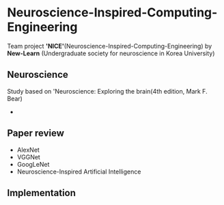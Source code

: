 # Neuroscience-Inspired-Computing-Engineering
Team project **'NICE'**(Neuroscience-Inspired-Computing-Engineering) by **New-Learn** (Undergraduate society for neuroscience in Korea University)

## Neuroscience
Study based on 'Neuroscience: Exploring the brain(4th edition,  Mark F. Bear)

- 

## Paper review

- AlexNet
- VGGNet
- GoogLeNet
- Neuroscience-Inspired Artificial Intelligence

## Implementation

